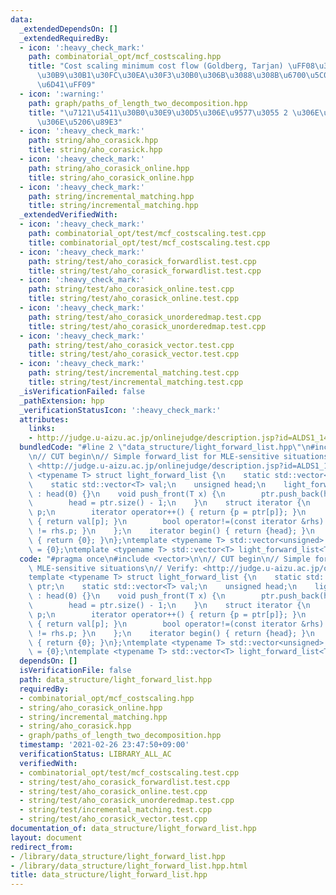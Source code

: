 ```yaml
---
data:
  _extendedDependsOn: []
  _extendedRequiredBy:
  - icon: ':heavy_check_mark:'
    path: combinatorial_opt/mcf_costscaling.hpp
    title: "Cost scaling minimum cost flow (Goldberg, Tarjan) \uFF08\u30B3\u30B9\u30C8\
      \u30B9\u30B1\u30FC\u30EA\u30F3\u30B0\u306B\u3088\u308B\u6700\u5C0F\u8CBB\u7528\
      \u6D41\uFF09"
  - icon: ':warning:'
    path: graph/paths_of_length_two_decomposition.hpp
    title: "\u7121\u5411\u30B0\u30E9\u30D5\u306E\u9577\u3055 2 \u306E\u30D1\u30B9\u3078\
      \u306E\u5206\u89E3"
  - icon: ':heavy_check_mark:'
    path: string/aho_corasick.hpp
    title: string/aho_corasick.hpp
  - icon: ':heavy_check_mark:'
    path: string/aho_corasick_online.hpp
    title: string/aho_corasick_online.hpp
  - icon: ':heavy_check_mark:'
    path: string/incremental_matching.hpp
    title: string/incremental_matching.hpp
  _extendedVerifiedWith:
  - icon: ':heavy_check_mark:'
    path: combinatorial_opt/test/mcf_costscaling.test.cpp
    title: combinatorial_opt/test/mcf_costscaling.test.cpp
  - icon: ':heavy_check_mark:'
    path: string/test/aho_corasick_forwardlist.test.cpp
    title: string/test/aho_corasick_forwardlist.test.cpp
  - icon: ':heavy_check_mark:'
    path: string/test/aho_corasick_online.test.cpp
    title: string/test/aho_corasick_online.test.cpp
  - icon: ':heavy_check_mark:'
    path: string/test/aho_corasick_unorderedmap.test.cpp
    title: string/test/aho_corasick_unorderedmap.test.cpp
  - icon: ':heavy_check_mark:'
    path: string/test/aho_corasick_vector.test.cpp
    title: string/test/aho_corasick_vector.test.cpp
  - icon: ':heavy_check_mark:'
    path: string/test/incremental_matching.test.cpp
    title: string/test/incremental_matching.test.cpp
  _isVerificationFailed: false
  _pathExtension: hpp
  _verificationStatusIcon: ':heavy_check_mark:'
  attributes:
    links:
    - http://judge.u-aizu.ac.jp/onlinejudge/description.jsp?id=ALDS1_14_D>
  bundledCode: "#line 2 \"data_structure/light_forward_list.hpp\"\n#include <vector>\n\
    \n// CUT begin\n// Simple forward_list for MLE-sensitive situations\n// Verify:\
    \ <http://judge.u-aizu.ac.jp/onlinejudge/description.jsp?id=ALDS1_14_D>\ntemplate\
    \ <typename T> struct light_forward_list {\n    static std::vector<unsigned> ptr;\n\
    \    static std::vector<T> val;\n    unsigned head;\n    light_forward_list()\
    \ : head(0) {}\n    void push_front(T x) {\n        ptr.push_back(head), val.push_back(x);\n\
    \        head = ptr.size() - 1;\n    }\n    struct iterator {\n        unsigned\
    \ p;\n        iterator operator++() { return {p = ptr[p]}; }\n        T &operator*()\
    \ { return val[p]; }\n        bool operator!=(const iterator &rhs) { return p\
    \ != rhs.p; }\n    };\n    iterator begin() { return {head}; }\n    iterator end()\
    \ { return {0}; }\n};\ntemplate <typename T> std::vector<unsigned> light_forward_list<T>::ptr\
    \ = {0};\ntemplate <typename T> std::vector<T> light_forward_list<T>::val = {T()};\n"
  code: "#pragma once\n#include <vector>\n\n// CUT begin\n// Simple forward_list for\
    \ MLE-sensitive situations\n// Verify: <http://judge.u-aizu.ac.jp/onlinejudge/description.jsp?id=ALDS1_14_D>\n\
    template <typename T> struct light_forward_list {\n    static std::vector<unsigned>\
    \ ptr;\n    static std::vector<T> val;\n    unsigned head;\n    light_forward_list()\
    \ : head(0) {}\n    void push_front(T x) {\n        ptr.push_back(head), val.push_back(x);\n\
    \        head = ptr.size() - 1;\n    }\n    struct iterator {\n        unsigned\
    \ p;\n        iterator operator++() { return {p = ptr[p]}; }\n        T &operator*()\
    \ { return val[p]; }\n        bool operator!=(const iterator &rhs) { return p\
    \ != rhs.p; }\n    };\n    iterator begin() { return {head}; }\n    iterator end()\
    \ { return {0}; }\n};\ntemplate <typename T> std::vector<unsigned> light_forward_list<T>::ptr\
    \ = {0};\ntemplate <typename T> std::vector<T> light_forward_list<T>::val = {T()};\n"
  dependsOn: []
  isVerificationFile: false
  path: data_structure/light_forward_list.hpp
  requiredBy:
  - combinatorial_opt/mcf_costscaling.hpp
  - string/aho_corasick_online.hpp
  - string/incremental_matching.hpp
  - string/aho_corasick.hpp
  - graph/paths_of_length_two_decomposition.hpp
  timestamp: '2021-02-26 23:47:50+09:00'
  verificationStatus: LIBRARY_ALL_AC
  verifiedWith:
  - combinatorial_opt/test/mcf_costscaling.test.cpp
  - string/test/aho_corasick_forwardlist.test.cpp
  - string/test/aho_corasick_online.test.cpp
  - string/test/aho_corasick_unorderedmap.test.cpp
  - string/test/incremental_matching.test.cpp
  - string/test/aho_corasick_vector.test.cpp
documentation_of: data_structure/light_forward_list.hpp
layout: document
redirect_from:
- /library/data_structure/light_forward_list.hpp
- /library/data_structure/light_forward_list.hpp.html
title: data_structure/light_forward_list.hpp
---
```

